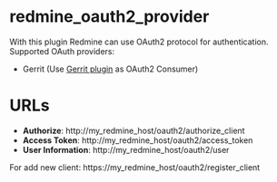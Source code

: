 # redmine_oauth2_provider

With this plugin Redmine can use OAuth2 protocol for authentication. 
Supported OAuth providers:

* Gerrit (Use [Gerrit plugin](https://github.com/k-muramatsu/gerrit-oauth-provider) as OAuth2 Consumer)


# URLs

- **Authorize**: http://my_redmine_host/oauth2/authorize_client
- **Access Token**: http://my_redmine_host/oauth2/access_token
- **User Information**: http://my_redmine_host/oauth2/user

For add new client: https://my_redmine_host/oauth2/register_client
